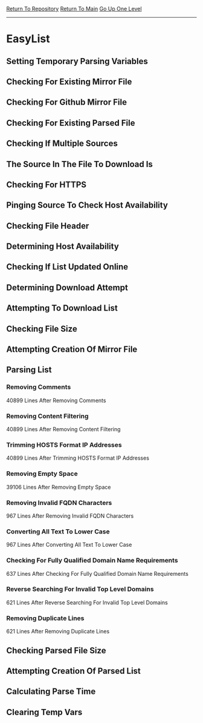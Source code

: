 [Return To Repository](https://github.com/deathbybandaid/piholeparser/)
[Return To Main](https://github.com/deathbybandaid/piholeparser/blob/master/RecentRunLogs/Mainlog.md)
[Go Up One Level](https://github.com/deathbybandaid/piholeparser/blob/master/RecentRunLogs/TopLevelScripts/30-Processing-Blacklists.md)
____________________________________
# EasyList
## Setting Temporary Parsing Variables
## Checking For Existing Mirror File
## Checking For Github Mirror File
## Checking For Existing Parsed File
## Checking If Multiple Sources
## The Source In The File To Download Is
## Checking For HTTPS
## Pinging Source To Check Host Availability
## Checking File Header
## Determining Host Availability
## Checking If List Updated Online
## Determining Download Attempt
## Attempting To Download List
## Checking File Size
## Attempting Creation Of Mirror File
## Parsing List
### Removing Comments
40899 Lines After Removing Comments
### Removing Content Filtering
40899 Lines After Removing Content Filtering
### Trimming HOSTS Format IP Addresses
40899 Lines After Trimming HOSTS Format IP Addresses
### Removing Empty Space
39106 Lines After Removing Empty Space
### Removing Invalid FQDN Characters
967 Lines After Removing Invalid FQDN Characters
### Converting All Text To Lower Case
967 Lines After Converting All Text To Lower Case
### Checking For Fully Qualified Domain Name Requirements
637 Lines After Checking For Fully Qualified Domain Name Requirements
### Reverse Searching For Invalid Top Level Domains
621 Lines After Reverse Searching For Invalid Top Level Domains
### Removing Duplicate Lines
621 Lines After Removing Duplicate Lines
## Checking Parsed File Size
## Attempting Creation Of Parsed List
## Calculating Parse Time
## Clearing Temp Vars
